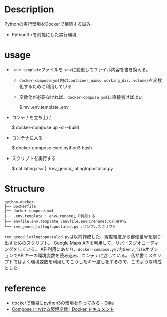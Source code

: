# Description

Pythonの実行環境をDockerで構築する試み。

* Python3.xを前提にした実行環境

# usage

* `.env.template`ファイルを`.env`に変更してファイル内容を書き換える。
  * `docker-compose.yml`内の`container_name`、`working_dir`、`volumes`を変数化するために利用している
  * 変数化が必要なければ、`docker-compose.yml`に直接書けばよい

    $ mv .env.template .env

* コンテナを立ち上げ

    $  docker-compose up -d --build

* コンテナに入る

    $  docker-compose exec python3 bash

* スクリプトを実行する

    $  cat latlng.csv | ./rev_geocd_latlngtopostalcd.py 

# Structure

```
python-docker
├── Dockerfile
├── docker-compose.yml
├── .env.template :.envにrenameして利用する
├── envfile.env.template :envfile.envにrenameして利用する
└── rev_geocd_latlngtopostalcd.py :サンプルスクリプト
```

`rev_geocd_latlngtopostalcd.py`は以前作成した、緯度経度から郵便番号を割り出すためのスクリプト。
Google Maps APIを利用して、リバースジオコーディングをしている。
API利用にあたり、`docker-compose.yml`内の`env_file`オプションでAPIキーの環境変数を読み込み、コンテナに渡している。
私が書くスクリプトではよく環境変数を利用してこうしたキー渡しをするので、このような構成とした。

# reference
- [dockerで簡易にpython3の環境を作ってみる - Qiita](https://qiita.com/reflet/items/4b3f91661a54ec70a7dc)
- [Compose における環境変数 | Docker ドキュメント](https://matsuand.github.io/docs.docker.jp.onthefly/compose/environment-variables/)
